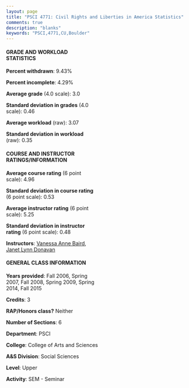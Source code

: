 ```yaml
---
layout: page
title: "PSCI 4771: Civil Rights and Liberties in America Statistics"
comments: true
description: "blanks"
keywords: "PSCI,4771,CU,Boulder"
---
```

<head>
<script src="https://ajax.googleapis.com/ajax/libs/jquery/2.1.3/jquery.min.js"></script>
<script src="https://dl.dropboxusercontent.com/s/pc42nxpaw1ea4o9/highcharts.js?dl=0"></script>
<!-- <script src="../assets/js/highcharts.js"></script> -->
<style type="text/css">@font-face {
	font-family: "Bebas Neue";
	src: url(https://www.filehosting.org/file/details/544349/BebasNeue Regular.otf) format("opentype");
	}
	h1.Bebas { 
		font-family: "Bebas Neue", Verdana, Tahoma;
	}
</style>
</head>
<body>
	<div id="container" style="float: right; width: 45%; height: 88%; margin-left: 2.5%; margin-right: 2.5%;"></div>
	<script language="JavaScript">
		$(document).ready(function() {
		var chart = {type: 'column'};
		var title = {text: 'Grade Distribution'};
		var xAxis = {categories: ['A','B','C','D','F'],crosshair: true};
		var yAxis = {min: 0,title: {text: 'Percentage'}};
		var tooltip = {headerFormat: '<center><b><span style="font-size:20px">{point.key}</span></b></center>',
		               pointFormat: '<td style="padding:0"><b>{point.y:.1f}%</b></td>',
		               footerFormat: '</table>',shared: true,useHTML: true};
		var plotOptions = {column: {pointPadding: 0.0,borderWidth: 0}};  
		var credits = {enabled: false};var series= [{name: 'Percent',data: [47.32,29.53,11.27,2.21,9.67,]}];
		var json = {};
		json.chart = chart;
		json.title = title;
		json.tooltip = tooltip;
		json.xAxis = xAxis;
		json.yAxis = yAxis;  
		json.series = series;
		json.plotOptions = plotOptions;  
		json.credits = credits;
		$('#container').highcharts(json);
	});
	</script>
</body>
			   
#### GRADE AND WORKLOAD STATISTICS

**Percent withdrawn**: 9.43%

**Percent incomplete**: 4.29%

**Average grade** (4.0 scale): 3.0

**Standard deviation in grades** (4.0 scale): 0.46

**Average workload** (raw): 3.07

**Standard deviation in workload** (raw): 0.35

#### COURSE AND INSTRUCTOR RATINGS/INFORMATION

**Average course rating** (6 point scale): 4.96

**Standard deviation in course rating** (6 point scale): 0.53

**Average instructor rating** (6 point scale): 5.25

**Standard deviation in instructor rating** (6 point scale): 0.48

**Instructors**: <a href='../../instructors/Vanessa_Anne_Baird'>Vanessa Anne Baird</a>, <a href='../../instructors/Janet_Lynn_Donavan'>Janet Lynn Donavan</a>

#### GENERAL CLASS INFORMATION

**Years provided**: Fall 2006, Spring 2007, Fall 2008, Spring 2009, Spring 2014, Fall 2015

**Credits**: 3

**RAP/Honors class?** Neither

**Number of Sections**: 6

**Department**: PSCI

**College**: College of Arts and Sciences

**A&S Division**: Social Sciences

**Level**: Upper

**Activity**: SEM - Seminar
